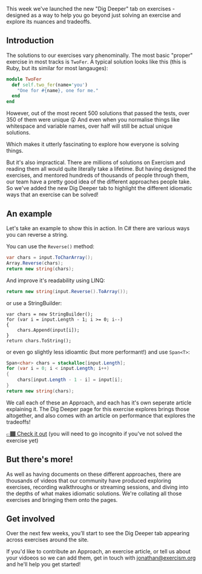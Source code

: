 This week we've launched the new "Dig Deeper" tab on exercises - designed as a way to help you go beyond just solving an exercise and explore its nuances and tradeoffs.

## Introduction

The solutions to our exercises vary phenominally. 
The most basic "proper" exercise in most tracks is `TwoFer`. 
A typical solution looks like this (this is Ruby, but its similar for most langauges):

```ruby
module TwoFer
  def self.two_fer(name='you')
    "One for #{name}, one for me."
  end
end
```

However, out of the most recent 500 solutions that passed the tests, over 350 of them were unique 😲 
And even when you normalise things like whitespace and variable names, over half will still be actual unique solutions.

Which makes it utterly fascinating to explore how everyone is solving things. 

But it's also impractical. There are millions of solutions on Exercism and reading them all would quite literally take a lifetime.
But having designed the exercises, and mentored hundreds of thousands of people through them, our team have a pretty good idea of the different approaches people take.
So we've added the new Dig Deeper tab to highlight the different idiomatic ways that an exercise can be solved!

## An example

Let's take an example to show this in action. 
In C# there are various ways you can reverse a string.

You can use the `Reverse()` method:
```csharp
var chars = input.ToCharArray();
Array.Reverse(chars);
return new string(chars);
```

And improve it's readability using LINQ:
```csharp
return new string(input.Reverse().ToArray());
```

or use a StringBuilder:
```
var chars = new StringBuilder();
for (var i = input.Length - 1; i >= 0; i--)
{
    chars.Append(input[i]);
}
return chars.ToString();
```

or even go slightly less idioamtic (but more performant!) and use `Span<T>`:

```csharp
Span<char> chars = stackalloc[input.Length];
for (var i = 0; i < input.Length; i++)
{
    chars[input.Length - 1 - i] = input[i];
}
return new string(chars);
```

We call each of these an Approach, and each has it's own seperate article explaining it. 
The Dig Deeper page for this exercise explores brings those altogether, and also comes with an article on performance that explores the tradeoffs!

[👉🏾 Check it out](https://exercism.org/tracks/csharp/exercises/reverse-string/dig_deeper) (you will need to go incognito if you've not solved the exercise yet)

## But there's more!

As well as having documents on these different approaches, there are thousands of videos that our community have produced exploring exercises, recording walkthroughs or streaming sessions, and diving into the depths of what makes idiomatic solutions.
We're collating all those exercises and bringing them onto the pages.

## Get involved

Over the next few weeks, you’ll start to see the Dig Deeper tab appearing across exercises around the site.

If you'd like to contribute an Approach, an exercise article, or tell us about your vidoeos so we can add them, get in touch with [jonathan@exercism.org](mailto:jonathan@exercism.org) and he'll help you get started!
